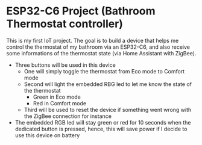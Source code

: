 # ESP32-C6 Project (Bathroom Thermostat controller)

This is my first IoT project. The goal is to build a device that helps me control the thermostat of my bathroom via an ESP32-C6, and also receive some informations of the thermostat state (via Home Assistant with ZigBee).

* Three buttons will be used in this device
    * One will simply toggle the thermostat from Eco mode to Comfort mode
    * Second will light the embedded RBG led to let me know the state of the thermostat
        * Green in Eco mode
        * Red in Comfort mode
    * Third will be used to reset the device if something went wrong with the ZigBee connection for instance
* The embedded RGB led will stay green or red for 10 seconds when the dedicated button is pressed, hence, this will save power if I decide to use this device on battery